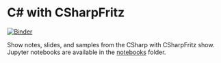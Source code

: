 # C# with CSharpFritz

[![Binder](https://mybinder.org/badge_logo.svg)](https://mybinder.org/v2/gh/csharpfritz/csharp_with_csharpfritz/master)

Show notes, slides, and samples from the CSharp with CSharpFritz show.  Jupyter notebooks are available in the [notebooks](notebooks) folder.  


